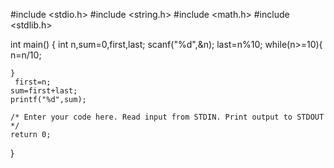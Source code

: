 #include <stdio.h>
#include <string.h>
#include <math.h>
#include <stdlib.h>

int main() {
    int n,sum=0,first,last;
    scanf("%d",&n);
    last=n%10;
    while(n>=10){
        n=n/10;
       
    }
     first=n;
    sum=first+last;
    printf("%d",sum);

    /* Enter your code here. Read input from STDIN. Print output to STDOUT */    
    return 0;
}
